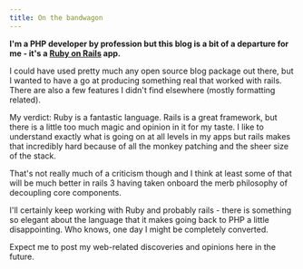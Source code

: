 ```yaml
---
title: On the bandwagon
---
```


**I'm a PHP developer by profession but this blog is a bit of a departure for me - it's a [Ruby on Rails](http://rubyonrails.org/) app.**

I could have used pretty much any open source blog package out there, but I wanted to have a go at producing something real that worked with rails. There are also a few features I didn't find elsewhere (mostly formatting related).

My verdict: Ruby is a fantastic language. Rails is a great framework, but there is a little too much magic and opinion in it for my taste. I like to understand exactly what is going on at all levels in my apps but rails makes that incredibly hard because of all the monkey patching and the sheer size of the stack.

That's not really much of a criticism though and I think at least some of that will be much better in rails 3 having taken onboard the merb philosophy of decoupling core components.

I'll certainly keep working with Ruby and probably rails - there is something so elegant about the language that it makes going back to PHP a little disappointing. Who knows, one day I might be completely converted.

Expect me to post my web-related discoveries and opinions here in the future.